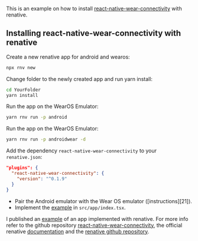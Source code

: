 This is an example on how to install [react-native-wear-connectivity](https://github.com/fabOnReact/react-native-wear-connectivity) with renative.

## Installing react-native-wear-connectivity with renative

Create a new renative app for android and wearos:

```sh
npx rnv new
```

Change folder to the newly created app and run yarn install:

```sh
cd YourFolder
yarn install
```

Run the app on the WearOS Emulator:

```sh
yarn rnv run -p android
```

Run the app on the WearOS Emulator:

```sh
yarn rnv run -p androidwear -d
```

Add the dependency `react-native-wear-connectivity` to your `renative.json`:

```json
"plugins": {
  "react-native-wear-connectivity": {
    "version": "^0.1.9"
  }
}
```

- Pair the Android emulator with the Wear OS emulator ([instructions][21]).
- Implement the [example](#example-of-implementation) in `src/app/index.tsx`.

I published an [example](https://github.com/fabOnReact/react-native-wear-connectivity-renative-example) of an app implemented with renative.
For more info refer to the github repository
[react-native-wear-connectivity](https://github.com/fabOnReact/react-native-wear-connectivity),
the official renative [documentation](https://next.renative.org) and the
[renative github repository](https://github.com/flexn-io/renative).
